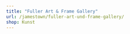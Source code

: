 ```yaml
---
title: "Fuller Art & Frame Gallery"
url: /jamestown/fuller-art-und-frame-gallery/
shop: Kunst
---
```

